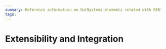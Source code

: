 ```yaml
---
summary: Reference information on OutSystems elements related with REST APIs, SOAP Web Services and SAP integrations. Find how database types map into OutSystems data types.
tags: 
---
```


# Extensibility and Integration
